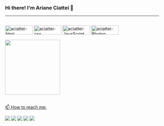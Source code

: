 ### Hi there! I'm Ariane Ciattei 👋

<hr>
</div>
<div style="display: inline_block"><br>
  <img align="center" alt="aciattei-html" height="30" width="90" src="https://img.shields.io/badge/HTML5-E34F26?style=for-the-badge&logo=html5&logoColor=white">
  <img align="center" alt="aciattei-css" height="30" width="90" src="https://img.shields.io/badge/CSS3-1572B6?style=for-the-badge&logo=css3&logoColor=white">
    <img align="center" alt="aciattei-JavaScript" height="30" width="90" src="https://img.shields.io/badge/JavaScript-F7DF1E?style=for-the-badge&logo=javascript&logoColor=black">
  <img align="center" alt="aciattei-Phyton" height="30" width="90" src="https://img.shields.io/badge/Python-3776AB?style=for-the-badge&logo=python&logoColor=white">
</div>

<br>

  <a href="https://github.com/aciattei">
  <img height="180em" src="https://github-readme-stats.vercel.app/api?username=aciattei&show_icons=true&theme=github_dark&include_all_commits=true&count_private=true"/>
</div>
  
  <div style="display: inline_block"><br>
  
  
📫 How to reach me:
  
  <div> 
  <a href="https://instagram.com/falaoiariane" target="_blank"><img src="https://img.shields.io/badge/-Instagram-%23E4405F?style=for-the-badge&logo=instagram&logoColor=white" target="_blank"></a>
  <a href="https://www.facebook.com/aciattei" target="_blank"><img src="https://img.shields.io/badge/Facebook-1877F2?style=for-the-badge&logo=facebook&logoColor=white" target="_blank"></a>
  <a href="https://linkedin.com/in/ariane-ciattei-62389141/" target="_blank"><img src="https://img.shields.io/badge/-LinkedIn-%230077B5?style=for-the-badge&logo=linkedin&logoColor=white" target="_blank"></a>
  <a href="https://twitter.com/ciattei" target="_blank"><img src="https://img.shields.io/badge/Twitter-1DA1F2?style=for-the-badge&logo=twitter&logoColor=white" target="_blank"></a>
   <a href = "mailto:aciattei@gmail.com"><img src="https://img.shields.io/badge/-Gmail-%23333?style=for-the-badge&logo=gmail&logoColor=white" target="_blank"></a>
 
</div>
